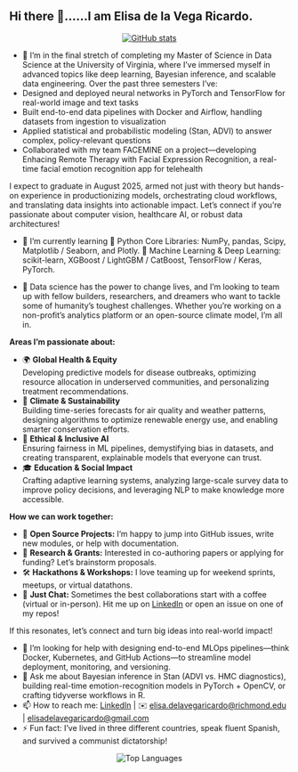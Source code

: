 ## Hi there 👋......I am Elisa de la Vega Ricardo.

<p align="center">
  <a href="https://github.com/Elisa-delaVega-Ricardo">
    <img src="https://github-readme-stats.vercel.app/api?username=Elisa-delaVega-Ricardo&show_icons=true&theme=radical" alt="GitHub stats"/>
  </a>
</p>

- 🔭 I’m in the final stretch of completing my Master of Science in Data Science at the University of Virginia, where I’ve immersed myself in advanced topics like deep learning, Bayesian inference, and scalable data engineering. Over the past three semesters I’ve:
- Designed and deployed neural networks in PyTorch and TensorFlow for real-world image and text tasks  
- Built end-to-end data pipelines with Docker and Airflow, handling datasets from ingestion to visualization  
- Applied statistical and probabilistic modeling (Stan, ADVI) to answer complex, policy-relevant questions  
- Collaborated with my team FACEMINE on a project—developing Enhacing Remote Therapy with Facial Expression Recognition, a real-time facial emotion recognition app for telehealth  

I expect to graduate in August 2025, armed not just with theory but hands-on experience in productionizing models, orchestrating cloud workflows, and translating data insights into actionable impact. Let’s connect if you’re passionate about computer vision, healthcare AI, or robust data architectures!

- 🌱 I’m currently learning 🐍 Python Core Libraries: NumPy, pandas, Scipy, Matplotlib / Seaborn, and Plotly. 🤖 Machine Learning & Deep Learning: scikit-learn, XGBoost / LightGBM / CatBoost, TensorFlow / Keras, PyTorch.

- 👯 Data science has the power to change lives, and I’m looking to team up with fellow builders, researchers, and dreamers who want to tackle some of humanity’s toughest challenges. Whether you’re working on a non-profit’s analytics platform or an open-source climate model, I’m all in.

**Areas I’m passionate about:**
- 🌍 **Global Health & Equity**  
  Developing predictive models for disease outbreaks, optimizing resource allocation in underserved communities, and personalizing treatment recommendations.  
- 🌱 **Climate & Sustainability**  
  Building time-series forecasts for air quality and weather patterns, designing algorithms to optimize renewable energy use, and enabling smarter conservation efforts.  
- 🤖 **Ethical & Inclusive AI**  
  Ensuring fairness in ML pipelines, demystifying bias in datasets, and creating transparent, explainable models that everyone can trust.  
- 🎓 **Education & Social Impact**  
  Crafting adaptive learning systems, analyzing large-scale survey data to improve policy decisions, and leveraging NLP to make knowledge more accessible.

**How we can work together:**
- 🎯 **Open Source Projects:** I’m happy to jump into GitHub issues, write new modules, or help with documentation.  
- 🚀 **Research & Grants:** Interested in co-authoring papers or applying for funding? Let’s brainstorm proposals.  
- 🛠️ **Hackathons & Workshops:** I love teaming up for weekend sprints, meetups, or virtual datathons.  
- 💬 **Just Chat:** Sometimes the best collaborations start with a coffee (virtual or in-person). Hit me up on [LinkedIn](https://www.linkedin.com/in/elisa-delavega-ricardo) or open an issue on one of my repos!

If this resonates, let’s connect and turn big ideas into real-world impact!    

- 🤔 I’m looking for help with designing end-to-end MLOps pipelines—think Docker, Kubernetes, and GitHub Actions—to streamline model deployment, monitoring, and versioning.  
- 💬 Ask me about Bayesian inference in Stan (ADVI vs. HMC diagnostics), building real-time emotion-recognition models in PyTorch + OpenCV, or crafting tidyverse workflows in R.  
- 📫 How to reach me: [LinkedIn](https://www.linkedin.com/in/elisa-delavega-ricardo)  | ✉️ elisa.delavegaricardo@richmond.edu | elisadelavegaricardo@gmail.com
- ⚡ Fun fact:  I’ve lived in three different countries, speak fluent Spanish, and survived a communist dictatorship!

<p align="center">
  <img src="https://github-readme-stats.vercel.app/api/top-langs?username=Elisa-delaVega-Ricardo&layout=compact" alt="Top Languages"/>
</p>
